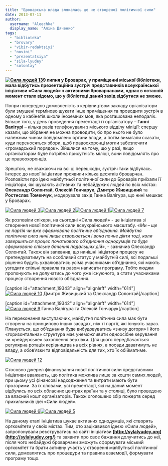 ```yaml
---
title: "Броварська влада злякалась ще не створеної політичної сили"
date: 2013-07-11
author: 
  username: "Aleechka"
  display_name: "Аліна Дяченко"
tags: 
  - "biblioteka"
  - "brovary"
  - "vibir-redaktsiyi"
  - "novini"
  - "prezentatsiya"
  - "sila-lyudey"
  - "solontay"
---
```


**[![Сила людей 13](https://mpz.brovary.org/wp-content/uploads/2013/07/Sila-lyudey-13.jpg)](https://mpz.brovary.org/wp-content/uploads/2013/07/Sila-lyudey-13.jpg)9 липня у Броварах, у приміщенні міської бібліотеки, мала відбутись презентаційна зустріч представників всеукраїнської ініціативи «Сила людей» з активними броварчанами, однак в останній момент стало відомо, що у бібліотеці даний захід відбутися не зможе.**

Попри попередню домовленість з керівництвом закладу організатори були змушені терміново шукати інше приміщення та проводити зустріч в одному з кабінетів школи іноземних мов, яка розташована неподалік. Більше того, у день проведення презентації її організатору – **Ганні Валігурі** – кілька разів телефонували з міського відділу міліції: спершу казали, що зібрання не можна проводити, бо про нього не було належним чином повідомлено органи влади, а потім вимагали сказати, куди переносяться збори, щоб правоохоронці могли забезпечити «громадський порядок». Зійшлися на тому, що у разі, якщо організаторам буде потрібна присутність міліції, вони повідомлять про це правоохоронців.

Зрештою, не зважаючи на всі ці перешкоди, зустріч таки відбулась. Інтерес до нової ініціативи проявили кілька десятків броварчан. Розповісти про ідею майбутньої політичної сили до Броварів приїхали її ініціатори, які шукають активних та небайдужих людей по всіх містах: **Олександр Солонтай**, **Олексій Гончарук**, **Дмитро Живицький** та **Ростислав Томенчук**, модерувала захід Ганна Валігура, що нині мешкає у Броварах.

[![Сила людей 3](https://mpz.brovary.org/wp-content/uploads/2013/07/Sila-lyudey-3.jpg)](https://mpz.brovary.org/wp-content/uploads/2013/07/Sila-lyudey-3.jpg)[![Сила людей 2](https://mpz.brovary.org/wp-content/uploads/2013/07/Sila-lyudey-2.jpg)](https://mpz.brovary.org/wp-content/uploads/2013/07/Sila-lyudey-2.jpg)[![Сила людей 1](https://mpz.brovary.org/wp-content/uploads/2013/07/Sila-lyudey-1.jpg)](https://mpz.brovary.org/wp-content/uploads/2013/07/Sila-lyudey-1.jpg)[![Сила людей 7](https://mpz.brovary.org/wp-content/uploads/2013/07/Sila-lyudey-7.jpg)](https://mpz.brovary.org/wp-content/uploads/2013/07/Sila-lyudey-7.jpg)

Як розповіли спікери, на сьогодні «Сила людей» - це ініціатива зі створення нової політичної сили всеукраїнського масштабу. «_Ми – ще не партія чи вже сформоване політичне об’єднання. Майбутня політична сила нині лише створюється і вона почне діяти тоді, коли завершиться процес початкового об’єднання однодумців та буде сформовано спільне бачення подальших дій_», - зазначив Олександр Солонтай. Також він запевнив, що нинішні ініціатори процесу не претендуватимуть на особливий статус у майбутній силі, всі подальші рішення будуть ухвалюватись усіма учасниками об’єднання, які мають узгодити спільні правила та разом написати програму. Тобто людям пропонують не долучатись до чого уже існуючого, а стати учасниками процесу створення нового об’єднання.

\[caption id="attachment\_19343" align="alignleft" width="614"\][![Сила людей 10](https://mpz.brovary.org/wp-content/uploads/2013/07/Sila-lyudey-10.jpg)](https://mpz.brovary.org/wp-content/uploads/2013/07/Sila-lyudey-10.jpg) Дмитро Живицький та Олександр Солонтай\[/caption\]

\[caption id="attachment\_19342" align="alignleft" width="614"\][![Сила людей 9](https://mpz.brovary.org/wp-content/uploads/2013/07/Sila-lyudey-9.jpg)](https://mpz.brovary.org/wp-content/uploads/2013/07/Sila-lyudey-9.jpg) Ганна Валігура та Олексій Гончарук\[/caption\]

На переконання виступаючих, майбутня політична сила має бути створена на принципово інших засадах, ніж ті партії, які існують зараз. Планується, що об’єднання буде вибудовуватись «знизу догори» і його «горизонтальна» структура має унеможливити одноосібне керування чи «рейдерське» захоплення верхівки. Для цього передбачається регулярна ротація керівництва на всіх рівнях, а посади даватимуть не владу, а обов’язки та відповідальність для тих, хто їх обійматиме.

[![Сила людей 12](https://mpz.brovary.org/wp-content/uploads/2013/07/Sila-lyudey-12.jpg)](https://mpz.brovary.org/wp-content/uploads/2013/07/Sila-lyudey-12.jpg)

Стосовно джерел фінансування нової політичної сили представники ініціативи вважають, що політика можлива лише за кошти самих людей, при цьому усі фінансові надходження та витрати мають бути прозорими. За їх словами, усі презентації, які на даний момент відбулись по всіх обласних центрах країни та у столиці, було проведено за власний кошт організаторів. Також оголошено збір пожертв серед прихильників ідеї «Сили людей».

[![Сила людей 6](https://mpz.brovary.org/wp-content/uploads/2013/07/Sila-lyudey-6.jpg)](https://mpz.brovary.org/wp-content/uploads/2013/07/Sila-lyudey-6.jpg)[![Сила людей 5](https://mpz.brovary.org/wp-content/uploads/2013/07/Sila-lyudey-5.jpg)](https://mpz.brovary.org/wp-content/uploads/2013/07/Sila-lyudey-5.jpg)

На даному етапі ініціатива шукає активних однодумців, які створять оргкомітети у своїх містах. Тим, хто зацікавився ідеєю «Сили людей», запропонували реєструватись на сайті ініціативи **[http://sylalyudey.org](http://sylalyudey.org/)** та заявити про своє бажання долучитись до неї, після чого небайдужі броварчани зможуть сформувати міський оргкомітет та брати активну участь у створенні майбутньої політичної сили, домовлятись про процедури та правила взаємодії, формувати програму тощо.
